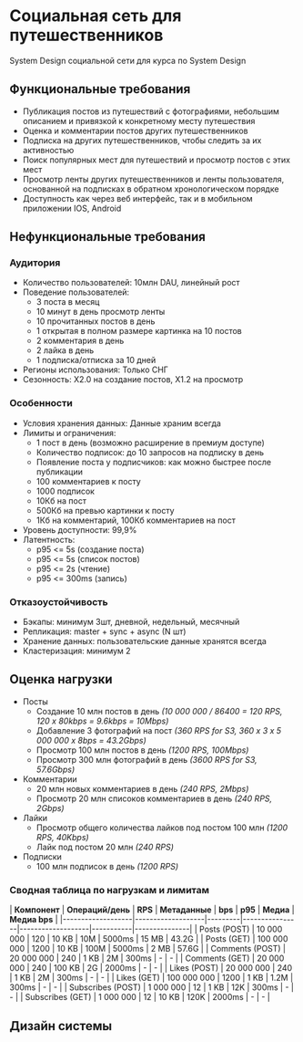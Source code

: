 # Социальная сеть для путешественников
System Design социальной сети для курса по System Design

## Функциональные требования
- Публикация постов из путешествий с фотографиями, небольшим описанием и привязкой к конкретному месту путешествия
- Оценка и комментарии постов других путешественников
- Подписка на других путешественников, чтобы следить за их активностью
- Поиск популярных мест для путешествий и просмотр постов с этих мест
- Просмотр ленты других путешественников и ленты пользователя, основанной на подписках в обратном хронологическом порядке
- Доступность как через веб интерфейс, так и в мобильном приложении IOS, Android
## Нефункциональные требования

### Аудитория
- Количество пользователей: 10млн DAU, линейный рост
- Поведение пользователей:
  - 3 поста в месяц
  - 10 минут в день просмотр ленты
  - 10 прочитанных постов в день
  - 1 открытая в полном размере картинка на 10 постов
  - 2 комментария в день
  - 2 лайка в день
  - 1 подписка/отписка за 10 дней
- Регионы использования: Только СНГ
- Сезонность: X2.0 на создание постов, X1.2 на просмотр

### Особенности
- Условия хранения данных: Данные храним всегда
- Лимиты и ограничения:
  - 1 пост в день (возможно расширение в премиум доступе)
  - Количество подписок: до 10 запросов на подписку в день
  - Появление поста у подписчиков: как можно быстрее после публикации
  - 100 комментариев к посту
  - 1000 подписок
  - 10Кб на пост
  - 500Кб на превью картинки к посту
  - 1Кб на комментарий, 100Кб комментариев на пост
- Уровень доступности: 99,9%
- Латентность:
  - p95 <= 5s   (создание поста)
  - p95 <= 5s    (список постов)
  - p95 <= 2s    (чтение)
  - p95 <= 300ms (запись)

### Отказоустойчивость
- Бэкапы: минимум 3шт, дневной, недельный, месячный
- Репликация: master + sync + async (N шт)
- Хранение данных: пользовательские данные хранятся всегда
- Кластеризация: минимум 2
 
## Оценка нагрузки
- Посты
  - Создание 10 млн постов в день _(10 000 000 / 86400 = 120 RPS, 120 х 80kbps = 9.6kbps = 10Mbps)_
  - Добавление 3 фотографий на пост _(360 RPS for S3, 360 х 3 х 5 000 000 х 8bps = 43.2Gbps)_
  - Просмотр 100 млн постов в день _(1200 RPS, 100Mbps)_
  - Просмотр 300 млн фотографий в день _(3600 RPS for S3, 57.6Gbps)_
- Комментарии
  - 20 млн новых комментариев в день _(240 RPS, 2Mbps)_
  - Просмотр 20 млн списоков комментариев в день _(240 RPS, 2Gbps)_
- Лайки
  - Просмотр общего количества лайков под постом 100 млн _(1200 RPS, 40Kbps)_
  - Лайк под постом 20 млн _(240 RPS)_
- Подписки
  - 100 млн подписок в день _(1200 RPS)_

### Сводная таблица по нагрузкам и лимитам
| **Компонент**     | **Операций/день** | **RPS** | **Метаданные** | **bps** | **p95** | **Медиа** | **Медиа bps** |
|-------------------|-------------------|---------|----------------|-------------------|-----------|---------------|
| Posts (POST)      |        10 000 000 |     120 |          10 KB |     10M |  5000ms |     15 MB |         43.2G |
| Posts (GET)       |       100 000 000 |    1200 |          10 KB |    100M |  5000ms |      2 MB |         57.6G |
| Comments (POST)   |        20 000 000 |     240 |           1 KB |      2M |   300ms |    -      |       -       |
| Comments (GET)    |        20 000 000 |     240 |         100 KB |      2G |  2000ms |    -      |       -       |
| Likes (POST)      |        20 000 000 |     240 |           1 KB |      2M |   300ms |    -      |       -       |
| Likes (GET)       |       100 000 000 |    1200 |           1 KB |    1.2M |   300ms |    -      |       -       |
| Subscribes (POST) |         1 000 000 |      12 |           1 KB |     12K |   300ms |    -      |       -       |
| Subscribes (GET)  |         1 000 000 |      12 |          10 KB |    120K |  2000ms |    -      |       -       |

## Дизайн системы